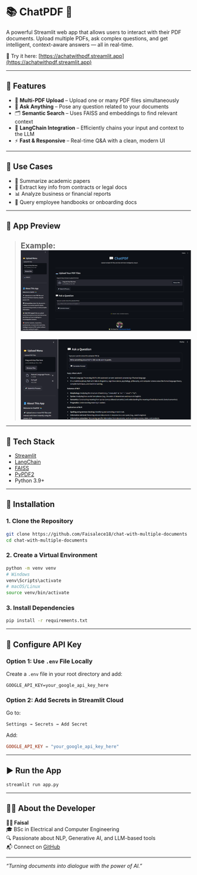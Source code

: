# 📚 ChatPDF 💬

A powerful Streamlit web app that allows users to interact with their PDF documents. Upload multiple PDFs, ask complex questions, and get intelligent, context-aware answers — all in real-time.

🔗 Try it here: [https://achatwithpdf.streamlit.app](https://achatwithpdf.streamlit.app)


---

## 🚀 Features

- 📎 **Multi-PDF Upload** – Upload one or many PDF files simultaneously  
- 💬 **Ask Anything** – Pose any question related to your documents   
- 🗂️ **Semantic Search** – Uses FAISS and embeddings to find relevant context  
- 🧩 **LangChain Integration** – Efficiently chains your input and context to the LLM  
- ⚡ **Fast & Responsive** – Real-time Q&A with a clean, modern UI  

---

## 🧪 Use Cases

- 📖 Summarize academic papers  
- 📝 Extract key info from contracts or legal docs  
- 📊 Analyze business or financial reports  
- 💼 Query employee handbooks or onboarding docs  

---

## 📸 App Preview
 
> Example:  
> ![App Screenshot](Images/img1.png)
> ---
> ![App Screenshot](Images/img2.png)

---

## 🧰 Tech Stack

- [Streamlit](https://streamlit.io/)
- [LangChain](https://www.langchain.com/)
- [FAISS](https://github.com/facebookresearch/faiss)
- [PyPDF2](https://github.com/py-pdf/PyPDF2)
- Python 3.9+

---

## 🔧 Installation

### 1. Clone the Repository

```bash
git clone https://github.com/Faisalece18/chat-with-multiple-documents
cd chat-with-multiple-documents
```

### 2. Create a Virtual Environment

```bash
python -m venv venv
# Windows
venv\Scripts\activate
# macOS/Linux
source venv/bin/activate
```

### 3. Install Dependencies

```bash
pip install -r requirements.txt
```

---

## 🔐 Configure API Key

### Option 1: Use `.env` File Locally

Create a `.env` file in your root directory and add:

```env
GOOGLE_API_KEY=your_google_api_key_here
```

### Option 2: Add Secrets in Streamlit Cloud

Go to:

```
Settings → Secrets → Add Secret
```

Add:

```toml
GOOGLE_API_KEY = "your_google_api_key_here"
```

---

## ▶️ Run the App

```bash
streamlit run app.py
```

---

## 🙋‍♂️ About the Developer

**👨‍💻 Faisal**  
🎓 BSc in Electrical and Computer Engineering  
🔍 Passionate about NLP, Generative AI, and LLM-based tools  
📬 Connect on [GitHub](https://github.com/Faisalece18)

---

_“Turning documents into dialogue with the power of AI.”_
